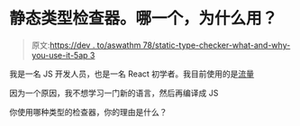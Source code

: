 # 静态类型检查器。哪一个，为什么用？

> 原文:[https://dev . to/aswathm 78/static-type-checker-what-and-why-you-use-it-5ap 3](https://dev.to/aswathm78/static-type-checker-which-and-why-do-you-use-it--5ap3)

我是一名 JS 开发人员，也是一名 React 初学者。我目前使用的是[流量](https://flow.org/)

因为一个原因，我不想学习一门新的语言，然后再编译成 JS

你使用哪种类型的检查器，你的理由是什么？